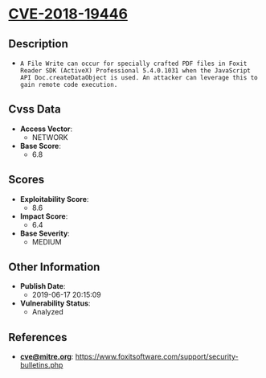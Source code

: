 
# [CVE-2018-19446](https://www.foxitsoftware.com/support/security-bulletins.php)

## Description

- `A File Write can occur for specially crafted PDF files in Foxit Reader SDK (ActiveX) Professional 5.4.0.1031 when the JavaScript API Doc.createDataObject is used. An attacker can leverage this to gain remote code execution.`

## Cvss Data

- **Access Vector**:
  - NETWORK
- **Base Score**:
  - 6.8

## Scores

- **Exploitability Score**:
  - 8.6
- **Impact Score**:
  - 6.4
- **Base Severity**:
  - MEDIUM

## Other Information

- **Publish Date**:
  - 2019-06-17 20:15:09
- **Vulnerability Status**:
  - Analyzed

## References

- **cve@mitre.org**: https://www.foxitsoftware.com/support/security-bulletins.php
